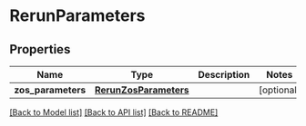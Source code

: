 # RerunParameters

## Properties
Name | Type | Description | Notes
------------ | ------------- | ------------- | -------------
**zos_parameters** | [**RerunZosParameters**](RerunZosParameters.md) |  | [optional] 

[[Back to Model list]](../README.md#documentation-for-models) [[Back to API list]](../README.md#documentation-for-api-endpoints) [[Back to README]](../README.md)

